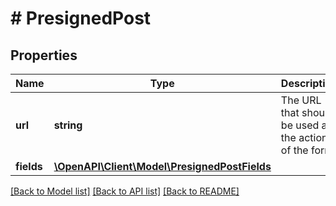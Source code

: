 # # PresignedPost

## Properties

Name | Type | Description | Notes
------------ | ------------- | ------------- | -------------
**url** | **string** | The URL that should be used as the action of the form. |
**fields** | [**\OpenAPI\Client\Model\PresignedPostFields**](PresignedPostFields.md) |  |

[[Back to Model list]](../../README.md#models) [[Back to API list]](../../README.md#endpoints) [[Back to README]](../../README.md)
